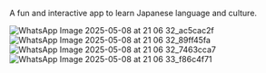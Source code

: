 A fun and interactive app to learn Japanese language and culture.

![WhatsApp Image 2025-05-08 at 21 06 32_ac5cac2f](https://github.com/user-attachments/assets/34e289a9-e4c5-40e7-aa4d-4a4e2ac73a96)
![WhatsApp Image 2025-05-08 at 21 06 32_89ff45fa](https://github.com/user-attachments/assets/2a07bcce-be47-4bcf-bb20-74e4cf79ef59)
![WhatsApp Image 2025-05-08 at 21 06 32_7463cca7](https://github.com/user-attachments/assets/785ac2d8-6c8d-4876-9fb9-9ee1a748ee34)
![WhatsApp Image 2025-05-08 at 21 06 33_f86c4f71](https://github.com/user-attachments/assets/21f39c37-8d3d-43d6-9e02-2cdf423211c1)
